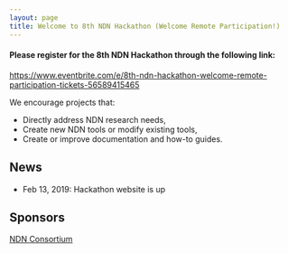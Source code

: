 ```yaml
---
layout: page
title: Welcome to 8th NDN Hackathon (Welcome Remote Participation!)
---
```


#### **Please register for the 8th NDN Hackathon through the following link:**

<https://www.eventbrite.com/e/8th-ndn-hackathon-welcome-remote-participation-tickets-56589415465>
 
We encourage projects that:

 - Directly address NDN research needs,
 - Create new NDN tools or modify existing tools,
 - Create or improve documentation and how-to guides.

## News

- Feb 13, 2019: Hackathon website is up

## Sponsors

[NDN Consortium](https://named-data.net/consortium/)
